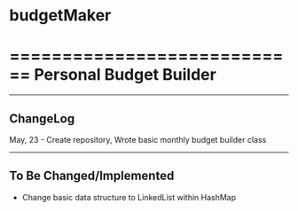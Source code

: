 # budgetMaker

============================
Personal Budget Builder
============================

----------------------------
ChangeLog
----------------------------
May, 23 - Create repository,  Wrote basic monthly budget builder class


----------------------------
To Be Changed/Implemented
----------------------------
- Change basic data structure to LinkedList within HashMap
